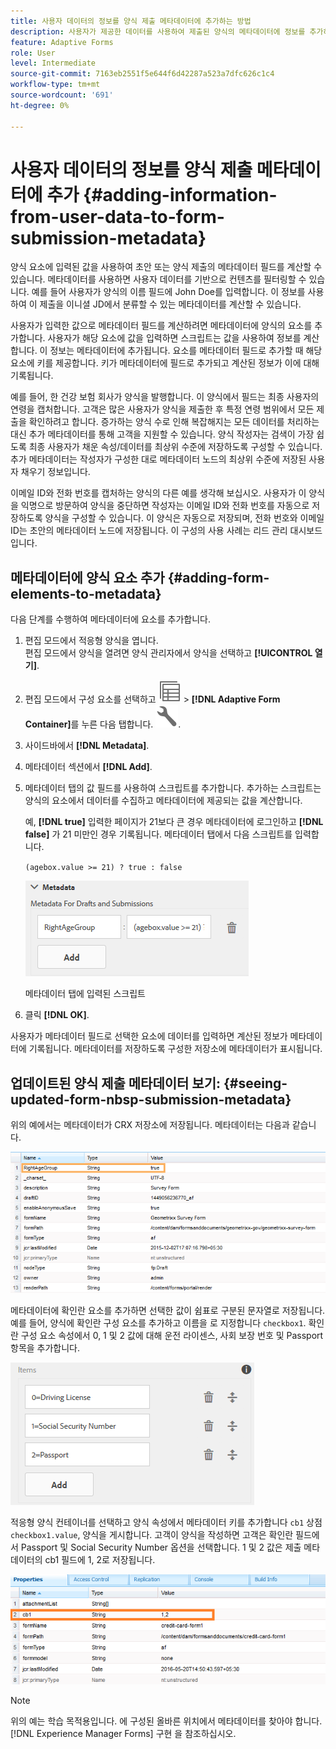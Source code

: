 ```yaml
---
title: 사용자 데이터의 정보를 양식 제출 메타데이터에 추가하는 방법
description: 사용자가 제공한 데이터를 사용하여 제출된 양식의 메타데이터에 정보를 추가하는 방법을 알아봅니다. CRX 저장소에서 업데이트된 양식 제출 메타데이터를 보는 방법에 대해 자세히 알아보십시오.
feature: Adaptive Forms
role: User
level: Intermediate
source-git-commit: 7163eb2551f5e644f6d42287a523a7dfc626c1c4
workflow-type: tm+mt
source-wordcount: '691'
ht-degree: 0%

---
```



# 사용자 데이터의 정보를 양식 제출 메타데이터에 추가 {#adding-information-from-user-data-to-form-submission-metadata}

양식 요소에 입력된 값을 사용하여 초안 또는 양식 제출의 메타데이터 필드를 계산할 수 있습니다. 메타데이터를 사용하면 사용자 데이터를 기반으로 컨텐츠를 필터링할 수 있습니다. 예를 들어 사용자가 양식의 이름 필드에 John Doe를 입력합니다. 이 정보를 사용하여 이 제출을 이니셜 JD에서 분류할 수 있는 메타데이터를 계산할 수 있습니다.

사용자가 입력한 값으로 메타데이터 필드를 계산하려면 메타데이터에 양식의 요소를 추가합니다. 사용자가 해당 요소에 값을 입력하면 스크립트는 값을 사용하여 정보를 계산합니다. 이 정보는 메타데이터에 추가됩니다. 요소를 메타데이터 필드로 추가할 때 해당 요소에 키를 제공합니다. 키가 메타데이터에 필드로 추가되고 계산된 정보가 이에 대해 기록됩니다.

예를 들어, 한 건강 보험 회사가 양식을 발행합니다. 이 양식에서 필드는 최종 사용자의 연령을 캡처합니다. 고객은 많은 사용자가 양식을 제출한 후 특정 연령 범위에서 모든 제출을 확인하려고 합니다. 증가하는 양식 수로 인해 복잡해지는 모든 데이터를 처리하는 대신 추가 메타데이터를 통해 고객을 지원할 수 있습니다. 양식 작성자는 검색이 가장 쉽도록 최종 사용자가 채운 속성/데이터를 최상위 수준에 저장하도록 구성할 수 있습니다. 추가 메타데이터는 작성자가 구성한 대로 메타데이터 노드의 최상위 수준에 저장된 사용자 채우기 정보입니다.

이메일 ID와 전화 번호를 캡처하는 양식의 다른 예를 생각해 보십시오. 사용자가 이 양식을 익명으로 방문하여 양식을 중단하면 작성자는 이메일 ID와 전화 번호를 자동으로 저장하도록 양식을 구성할 수 있습니다. 이 양식은 자동으로 저장되며, 전화 번호와 이메일 ID는 초안의 메타데이터 노드에 저장됩니다. 이 구성의 사용 사례는 리드 관리 대시보드입니다.

## 메타데이터에 양식 요소 추가 {#adding-form-elements-to-metadata}

다음 단계를 수행하여 메타데이터에 요소를 추가합니다.

1. 편집 모드에서 적응형 양식을 엽니다.\
   편집 모드에서 양식을 열려면 양식 관리자에서 양식을 선택하고 **[!UICONTROL 열기]**.
1. 편집 모드에서 구성 요소를 선택하고 ![필드 수준](assets/select_parent_icon.svg) > **[!DNL Adaptive Form Container]**&#x200B;를 누른 다음 탭합니다. ![cmppr](assets/configure-icon.svg).
1. 사이드바에서 **[!DNL Metadata]**.
1. 메타데이터 섹션에서 **[!DNL Add]**.
1. 메타데이터 탭의 값 필드를 사용하여 스크립트를 추가합니다. 추가하는 스크립트는 양식의 요소에서 데이터를 수집하고 메타데이터에 제공되는 값을 계산합니다.

   예, **[!DNL true]** 입력한 페이지가 21보다 큰 경우 메타데이터에 로그인하고 **[!DNL false]** 가 21 미만인 경우 기록됩니다. 메타데이터 탭에서 다음 스크립트를 입력합니다.

   `(agebox.value >= 21) ? true : false`

   ![메타데이터 스크립트](assets/add-element-metadata.png)

   메타데이터 탭에 입력된 스크립트

1. 클릭 **[!DNL OK]**.

사용자가 메타데이터 필드로 선택한 요소에 데이터를 입력하면 계산된 정보가 메타데이터에 기록됩니다. 메타데이터를 저장하도록 구성한 저장소에 메타데이터가 표시됩니다.

## 업데이트된 양식 제출 메타데이터 보기: {#seeing-updated-form-nbsp-submission-metadata}

위의 예에서는 메타데이터가 CRX 저장소에 저장됩니다. 메타데이터는 다음과 같습니다.

![메타데이터](assets/metadata_entry_new.png)

메타데이터에 확인란 요소를 추가하면 선택한 값이 쉼표로 구분된 문자열로 저장됩니다. 예를 들어, 양식에 확인란 구성 요소를 추가하고 이름을 로 지정합니다 `checkbox1`. 확인란 구성 요소 속성에서 0, 1 및 2 값에 대해 운전 라이센스, 사회 보장 번호 및 Passport 항목을 추가합니다.

![확인란에 여러 값 저장](assets/checkbox-metadata.png)

적응형 양식 컨테이너를 선택하고 양식 속성에서 메타데이터 키를 추가합니다 `cb1` 상점 `checkbox1.value`, 양식을 게시합니다. 고객이 양식을 작성하면 고객은 확인란 필드에서 Passport 및 Social Security Number 옵션을 선택합니다. 1 및 2 값은 제출 메타데이터의 cb1 필드에 1, 2로 저장됩니다.

![확인란 필드에서 선택한 여러 값에 대한 메타데이터 항목](assets/metadata-entry.png)

>[!NOTE]
>
>위의 예는 학습 목적용입니다. 에 구성된 올바른 위치에서 메타데이터를 찾아야 합니다. [!DNL Experience Manager Forms] 구현 을 참조하십시오.
